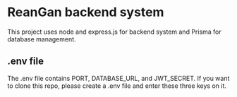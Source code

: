 # ReanGan backend system

This project uses node and express.js for backend system and Prisma for database management.

## .env file

The .env file contains PORT, DATABASE_URL, and JWT_SECRET. If you want to clone this repo, please create a .env file and enter these three keys on it.
